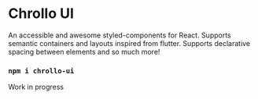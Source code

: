# Chrollo UI

An accessible and awesome styled-components for React. Supports semantic containers and layouts inspired from flutter. Supports declarative spacing between elements and so much more!

### `npm i chrollo-ui`
Work in progress